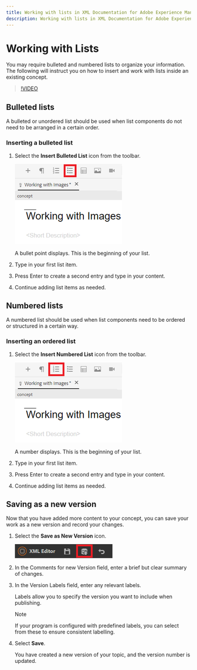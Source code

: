 ```yaml
---
title: Working with lists in XML Documentation for Adobe Experience Manager Product Overview
description: Working with lists in XML Documentation for Adobe Experience Manager Product Overview
---
```


# Working with Lists

You may require bulleted and numbered lists to organize your information. The following will instruct you on how to insert and work with lists inside an existing concept.

>[!VIDEO](https://video.tv.adobe.com/v/336658?quality=12&learn=on)

## Bulleted lists

A bulleted or unordered list should be used when list components do not need to be arranged in a certain order.

### Inserting a bulleted list

1. Select the **Insert Bulleted List** icon from the toolbar.

   ![Insert Bulleted List icon](images/lesson-6/insert-bulleted-list.png?lang=en)

   A bullet point displays. This is the beginning of your list.

1. Type in your first list item.
1. Press Enter to create a second entry and type in your content.
1. Continue adding list items as needed.

## Numbered lists

A numbered list should be used when list components need to be ordered or structured in a certain way.

### Inserting an ordered list

1. Select the **Insert Numbered List** icon from the toolbar.

   ![Insert Numbered List icon](images/lesson-6/insert-numbered-list.png?lang=en)

   A number displays. This is the beginning of your list.

1. Type in your first list item.
1. Press Enter to create a second entry and type in your content.
1. Continue adding list items as needed.

## Saving as a new version

Now that you have added more content to your concept, you can save your work as a new version and record your changes.

1. Select the **Save as New Version** icon.

   ![Save as New Version icon](images/common/save-as-new-version.png?lang=en)

1. In the Comments for new Version field, enter a brief but clear summary of changes.
1. In the Version Labels field, enter any relevant labels.

   Labels allow you to specify the version you want to include when publishing.

   >[!NOTE] 
   > 
   > If your program is configured with predefined labels, you can select from these to ensure consistent labelling. 

1. Select **Save**.

   You have created a new version of your topic, and the version number is updated.